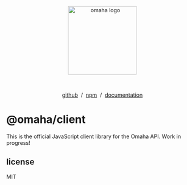<p align="center">
	<a href="https://github.com/omaha-js/omaha" target="_blank" rel="noopener noreferrer">
		<img width="180" src="https://i.bailey.sh/co96GjPYG6.png" alt="omaha logo">
	</a>
</p>
<br>
<p align="center">
  <a href="https://github.com/omaha-js/omaha-client-js" target="_blank" rel="noopener noreferrer">github</a> &nbsp;/&nbsp;
  <a href="https://www.npmjs.com/package/@omaha/client" target="_blank" rel="noopener noreferrer">npm</a> &nbsp;/&nbsp;
  <a href="https://docs.bailey.sh/omaha/" target="_blank" rel="noopener noreferrer">documentation</a>
</p>

# @omaha/client

This is the official JavaScript client library for the Omaha API. Work in progress!

## license

MIT
